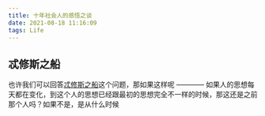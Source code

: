 ```yaml
---
title: 十年社会人的感悟之谈
date: 2021-08-18 11:16:09
tags: Life
---
```


## 忒修斯之船

也许我们可以回答[忒修斯之船](https://zh.wikipedia.org/wiki/%E5%BF%92%E4%BF%AE%E6%96%AF%E4%B9%8B%E8%88%B9)这个问题，那如果这样呢 ———— 如果人的思想每天都在变化，到这个人的思想已经跟最初的思想完全不一样的时候，那这还是之前那个人吗？如果不是，是从什么时候